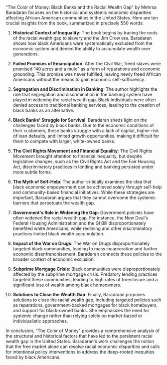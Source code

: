 "The Color of Money: Black Banks and the Racial Wealth Gap" by Mehrsa Baradaran focuses on the historical and systemic economic disparities affecting African American communities in the United States. Here are ten crucial insights from the book, summarized in precisely 550 words:

1. **Historical Context of Inequality**: The book begins by tracing the roots of the racial wealth gap to slavery and the Jim Crow era. Baradaran shows how black Americans were systematically excluded from the economic system and denied the ability to accumulate wealth over generations.

2. **Failed Promises of Emancipation**: After the Civil War, freed slaves were promised "40 acres and a mule" as a form of reparations and economic grounding. This promise was never fulfilled, leaving newly freed African Americans without the means to gain economic self-sufficiency.

3. **Segregation and Discrimination in Banking**: The author highlights the role that segregation and discrimination in the banking system have played in widening the racial wealth gap. Black individuals were often denied access to traditional banking services, leading to the creation of black banks as an alternative.

4. **Black Banks' Struggle for Survival**: Baradaran sheds light on the challenges faced by black banks. Due to the economic conditions of their customers, these banks struggle with a lack of capital, higher risk of loan defaults, and limited growth opportunities, making it difficult for them to compete with larger, white-owned banks.

5. **The Civil Rights Movement and Financial Equality**: The Civil Rights Movement brought attention to financial inequality, but despite legislative changes, such as the Civil Rights Act and the Fair Housing Act, discriminatory practices in lending and banking persisted under more subtle forms.

6. **The Myth of Self-Help**: The author critically examines the idea that black economic empowerment can be achieved solely through self-help and community-based financial initiatives. While these strategies are important, Baradaran argues that they cannot overcome the systemic barriers that perpetuate the wealth gap.

7. **Government's Role in Widening the Gap**: Government policies have often widened the racial wealth gap. For instance, the New Deal's Federal Housing Administration and the GI Bill disproportionately benefited white Americans, while redlining and other discriminatory practices limited black wealth accumulation.

8. **Impact of the War on Drugs**: The War on Drugs disproportionately targeted black communities, leading to mass incarceration and further economic disenfranchisement. Baradaran connects these policies to the broader context of economic exclusion.

9. **Subprime Mortgage Crisis**: Black communities were disproportionately affected by the subprime mortgage crisis. Predatory lending practices targeted these communities, leading to high rates of foreclosure and a significant loss of wealth among black homeowners.

10. **Solutions to Close the Wealth Gap**: Finally, Baradaran proposes solutions to close the racial wealth gap, including targeted policies such as reparations, government-backed mortgages for black homebuyers, and support for black-owned banks. She emphasizes the need for systemic change rather than relying solely on market-based or individualistic approaches.

In conclusion, "The Color of Money" provides a comprehensive analysis of the structural and historical factors that have led to the persistent racial wealth gap in the United States. Baradaran's work challenges the notion that the free market alone can resolve racial economic disparities and calls for intentional policy interventions to address the deep-rooted inequities faced by black Americans.